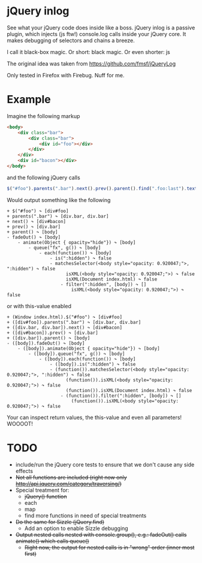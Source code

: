 jQuery inlog
======

See what your jQuery code does inside like a boss.
jQuery inlog is a passive plugin, which injects (js ftw!) console.log calls inside your jQuery core.
It makes debugging of selectors and chains a breeze.

I call it black-box magic. Or short: black magic. Or even shorter: js

The original idea was taken from https://github.com/fmsf/jQueryLog

Only tested in Firefox with Firebug. Nuff for me.


Example
========

Imagine the following markup

```html
<body>
	<div class="bar">
		<div class="bar">
			<div id="foo"></div>
		</div>
	</div>
	<div id="bacon"></div>
</body>
```

and the following jQuery calls

```javascript
$("#foo").parents(".bar").next().prev().parent().find(".foo:last").text("test");
```

Would output something like the following

```
+ $("#foo") ↷ [div#foo]
+ parents(".bar") ↷ [div.bar, div.bar]
+ next() ↷ [div#bacon]
+ prev() ↷ [div.bar]
+ parent() ↷ [body]
- fadeOut() ↷ [body]
	- animate(Object { opacity="hide"}) ↷ [body]
		- queue("fx", g()) ↷ [body]
			- each(function()) ↷ [body]
				- is(":hidden") ↷ false
				- matchesSelector(<body style="opacity: 0.920047;">, ":hidden") ↷ false
					  isXML(<body style="opacity: 0.920047;">) ↷ false
					  isXML(Document index.html) ↷ false
					- filter(":hidden", [body]) ↷ []
						isXML(<body style="opacity: 0.920047;">) ↷ false
```

or with this-value enabled

```
+ (Window index.html).$("#foo") ↷ [div#foo]
+ ([div#foo]).parents(".bar") ↷ [div.bar, div.bar]
+ ([div.bar, div.bar]).next() ↷ [div#bacon]
+ ([div#bacon]).prev() ↷ [div.bar]
+ ([div.bar]).parent() ↷ [body]
- ([body]).fadeOut() ↷ [body]
	- ([body]).animate(Object { opacity="hide"}) ↷ [body]
		- ([body]).queue("fx", g()) ↷ [body]
			- ([body]).each(function()) ↷ [body]
				- ([body]).is(":hidden") ↷ false
				- (function()).matchesSelector(<body style="opacity: 0.920047;">, ":hidden") ↷ false
					  (function()).isXML(<body style="opacity: 0.920047;">) ↷ false
					  (function()).isXML(Document index.html) ↷ false
					- (function()).filter(":hidden", [body]) ↷ []
						(function()).isXML(<body style="opacity: 0.920047;">) ↷ false
```

Your can inspect return values, the this-value and even all parameters! WOOOOT!


TODO
========

* include/run the jQuery core tests to ensure that we don't cause any side effects
* ~~Not all functions are included (right now only http://api.jquery.com/category/traversing/)~~
* Special treatment for:
	* ~~jQuery() function~~
	* each
	* map
	* find more functions in need of special treatments
* ~~Do the same for Sizzle (jQuery.find)~~
	* Add an option to enable Sizzle debugging
* ~~Output nested calls nested with console.group(), e.g.: fadeOut() calls animate() which calls queue()~~
	* ~~Right now, the output for nested calls is in "wrong" order (inner most first)~~

